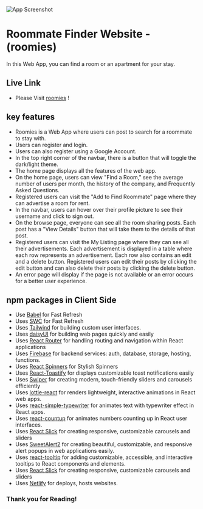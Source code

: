 ![App Screenshot](https://i.ibb.co/h3H1YWN/logo-roomies-light.png)

# Roommate Finder Website - (roomies)

In this Web App, you can find a room or an apartment for your stay.

## Live Link

- Please Visit [roomies](https://fascinating-sunflower-cfec7f.netlify.app/) !

## key features

- Roomies is a Web App where users can post to search for a roommate to stay with.
- Users can register and login.
- Users can also register using a Google Account.
- In the top right corner of the navbar, there is a button that will toggle the dark/light theme.
- The home page displays all the features of the web app.
- On the home page, users can view "Find a Room," see the average number of users per month, the history of the company, and Frequently Asked Questions.
- Registered users can visit the "Add to Find Roommate" page where they can advertise a room for rent.
- In the navbar, users can hover over their profile picture to see their username and click to sign out.
- On the browse page, everyone can see all the room sharing posts. Each post has a "View Details" button that will take them to the details of that post.
- Registered users can visit the My Listing page where they can see all their advertisements. Each advertisement is displayed in a table where each row represents an advertisement. Each row also contains an edit and a delete button. Registered users can edit their posts by clicking the edit button and can also delete their posts by clicking the delete button.
- An error page will display if the page is not available or an error occurs for a better user experience.

## npm packages in Client Side

- Use [Babel](https://babeljs.io/) for Fast Refresh
- Uses [SWC](https://swc.rs/) for Fast Refresh
- Uses [Tailwind](https://tailwindcss.com/) for building custom user interfaces.
- Uses [daisyUI](https://daisyui.com/) for building web pages quickly and easily
- Uses [React Router](https://reactrouter.com/) for handling routing and navigation within React applications
- Uses [Firebase](https://firebase.google.com/) for backend services: auth, database, storage, hosting, functions.
- Uses [React Spinners](https://mhnpd.github.io/react-loader-spinner/) for Stylish Spinners
- Uses [React-Toastify](https://fkhadra.github.io/react-toastify/introduction/) for displays customizable toast notifications easily
- Uses [Swiper](https://swiperjs.com/) for creating modern, touch-friendly sliders and carousels efficiently
- Uses [lottie-react](https://lottiereact.com/) for renders lightweight, interactive animations in React web apps.
- Uses [react-simple-typewriter](https://react-simple-typewriter.vercel.app/?path=/story/introduction--page) for animates text with typewriter effect in React apps.
- Uses [react-countup](https://www.npmjs.com/package/react-countup) for animates numbers counting up in React user interfaces.
- Uses [React Slick](https://react-slick.neostack.com/) for creating responsive, customizable carousels and sliders 
- Uses [SweetAlert2](https://sweetalert2.github.io/) for creating beautiful, customizable, and responsive alert popups in web applications easily.
- Uses [react-tooltip](https://react-tooltip.com/) for adding customizable, accessible, and interactive tooltips to React components and elements.
- Uses [React Slick](https://react-slick.neostack.com/) for creating responsive, customizable carousels and sliders 
- Uses [Netlify](https://www.netlify.com/) for deploys, hosts websites. 


### Thank you for Reading!